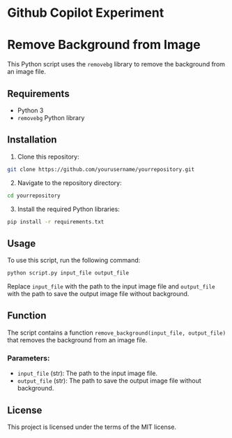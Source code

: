 # Github Copilot Experiment
# Remove Background from Image

This Python script uses the `removebg` library to remove the background from an image file.

## Requirements

- Python 3
- `removebg` Python library

## Installation

1. Clone this repository:

```bash
git clone https://github.com/yourusername/yourrepository.git
```

2. Navigate to the repository directory:

```bash
cd yourrepository
```

3. Install the required Python libraries:

```bash
pip install -r requirements.txt
```

## Usage

To use this script, run the following command:

```bash
python script.py input_file output_file
```

Replace `input_file` with the path to the input image file and `output_file` with the path to save the output image file without background.

## Function

The script contains a function `remove_background(input_file, output_file)` that removes the background from an image file.

### Parameters:

- `input_file` (str): The path to the input image file.
- `output_file` (str): The path to save the output image file without background.

## License

This project is licensed under the terms of the MIT license.
